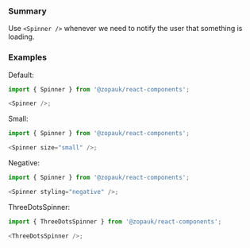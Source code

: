 ### Summary

Use `<Spinner />` whenever we need to notify the user that something is loading.

### Examples

Default:

```ts
import { Spinner } from '@zopauk/react-components';

<Spinner />;
```

Small:

```ts
import { Spinner } from '@zopauk/react-components';

<Spinner size="small" />;
```

Negative:

```ts { "props": { "style": { "backgroundColor": "black", "border": "none" } } }
import { Spinner } from '@zopauk/react-components';

<Spinner styling="negative" />;
```

ThreeDotsSpinner:

```ts
import { ThreeDotsSpinner } from '@zopauk/react-components';

<ThreeDotsSpinner />;
```
